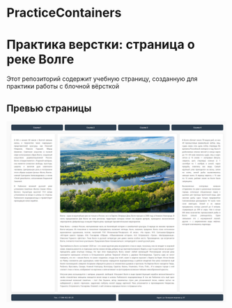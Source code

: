 # PracticeContainers
# Практика верстки: страница о реке Волге

Этот репозиторий содержит учебную страницу, созданную для практики работы с блочной вёрсткой 

## Превью страницы

![Превью страницы](preview.png)  
